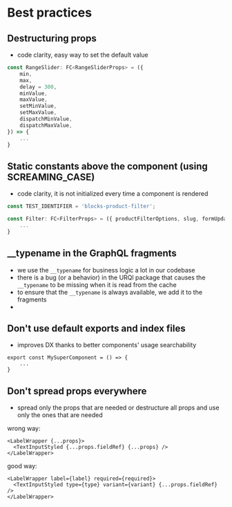 # Best practices

## Destructuring props

- code clarity, easy way to set the default value

```ts
const RangeSlider: FC<RangeSliderProps> = ({
    min,
    max,
    delay = 300,
    minValue,
    maxValue,
    setMinValue,
    setMaxValue,
    dispatchMinValue,
    dispatchMaxValue,
}) => {
    ...
}
```

## Static constants above the component (using SCREAMING_CASE)

- code clarity, it is not initialized every time a component is rendered

```ts
const TEST_IDENTIFIER = 'blocks-product-filter';

const Filter: FC<FilterProps> = ({ productFilterOptions, slug, formUpdateDependency }) => {
    ...
}
```

## \_\_typename in the GraphQL fragments

- we use the `__typename` for business logic a lot in our codebase
- there is a bug (or a behavior) in the URQl package that causes the `__typename` to be missing when it is read from the cache
- to ensure that the `__typename` is always available, we add it to the fragments
-

## Don't use default exports and index files

- improves DX thanks to better components' usage searchability

```tsx
export const MySuperComponent = () => {
    ...
}
```

## Don't spread props everywhere

- spread only the props that are needed or destructure all props and use only the ones that are needed

wrong way:

```tsx
<LabelWrapper {...props}>
  <TextInputStyled {...props.fieldRef} {...props} />
</LabelWrapper>
```

good way:

```tsx
<LabelWrapper label={label} required={required}>
  <TextInputStyled type={type} variant={variant} {...props.fieldRef} />
</LabelWrapper>
```
